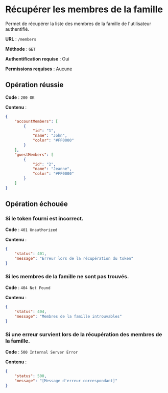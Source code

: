 # Récupérer les membres de la famille

Permet de récupérer la liste des membres de la famille de l'utilisateur authentifié.

**URL** : `/members`

**Méthode** : `GET`

**Authentification requise** : Oui

**Permissions requises** : Aucune

## Opération réussie

**Code** : `200 OK`

**Contenu** :

```json
{
    "accountMembers": [
        {
            "id": "1",
            "name": "John",
            "color": "#FF0000"
        }
    ],
    "guestMembers": [
        {
            "id": "2",
            "name": "Jeanne",
            "color": "#FF0000"
        }
    ]
}
```

## Opération échouée

### Si le token fourni est incorrect.

**Code** : `401 Unauthorized`

**Contenu** :

```json
{
    "status": 401,
    "message": "Erreur lors de la récupération du token"
}
```

### Si les membres de la famille ne sont pas trouvés.

**Code** : `404 Not Found`

**Contenu** :

```json
{
    "status": 404,
    "message": "Membres de la famille introuvables"
}
```

### Si une erreur survient lors de la récupération des membres de la famille.

**Code** : `500 Internal Server Error`

**Contenu** :

```json
{
    "status": 500,
    "message": "[Message d'erreur correspondant]"
}
```
